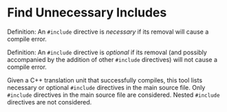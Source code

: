 # Find Unnecessary Includes

Definition: An `#include` directive is *necessary* if its removal will cause a
compile error.

Definition: An `#include` directive is *optional* if its removal (and possibly
accompanied by the addition of other `#include` directives) will not cause
a compile error.

Given a C++ translation unit that successfully compiles, this tool lists
necessary or optional `#include` directives in the main source file.  Only
`#include` directives in the main source file are considered.  Nested
`#include` directives are not considered.
